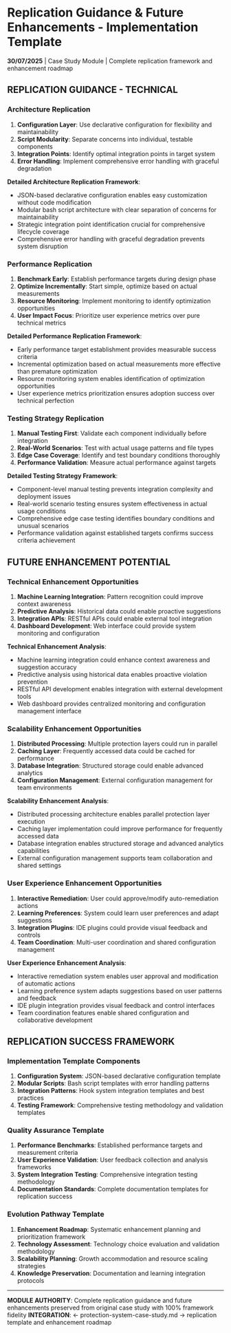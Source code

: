 # Replication Guidance & Future Enhancements - Implementation Template

**30/07/2025** | Case Study Module | Complete replication framework and enhancement roadmap

## REPLICATION GUIDANCE - TECHNICAL

### Architecture Replication
1. **Configuration Layer**: Use declarative configuration for flexibility and maintainability
2. **Script Modularity**: Separate concerns into individual, testable components
3. **Integration Points**: Identify optimal integration points in target system
4. **Error Handling**: Implement comprehensive error handling with graceful degradation

**Detailed Architecture Replication Framework**:
- JSON-based declarative configuration enables easy customization without code modification
- Modular bash script architecture with clear separation of concerns for maintainability
- Strategic integration point identification crucial for comprehensive lifecycle coverage
- Comprehensive error handling with graceful degradation prevents system disruption

### Performance Replication
1. **Benchmark Early**: Establish performance targets during design phase
2. **Optimize Incrementally**: Start simple, optimize based on actual measurements
3. **Resource Monitoring**: Implement monitoring to identify optimization opportunities
4. **User Impact Focus**: Prioritize user experience metrics over pure technical metrics

**Detailed Performance Replication Framework**:
- Early performance target establishment provides measurable success criteria
- Incremental optimization based on actual measurements more effective than premature optimization
- Resource monitoring system enables identification of optimization opportunities
- User experience metrics prioritization ensures adoption success over technical perfection

### Testing Strategy Replication
1. **Manual Testing First**: Validate each component individually before integration
2. **Real-World Scenarios**: Test with actual usage patterns and file types
3. **Edge Case Coverage**: Identify and test boundary conditions thoroughly
4. **Performance Validation**: Measure actual performance against targets

**Detailed Testing Strategy Framework**:
- Component-level manual testing prevents integration complexity and deployment issues
- Real-world scenario testing ensures system effectiveness in actual usage conditions
- Comprehensive edge case testing identifies boundary conditions and unusual scenarios
- Performance validation against established targets confirms success criteria achievement

## FUTURE ENHANCEMENT POTENTIAL

### Technical Enhancement Opportunities
1. **Machine Learning Integration**: Pattern recognition could improve context awareness
2. **Predictive Analysis**: Historical data could enable proactive suggestions
3. **Integration APIs**: RESTful APIs could enable external tool integration
4. **Dashboard Development**: Web interface could provide system monitoring and configuration

**Technical Enhancement Analysis**:
- Machine learning integration could enhance context awareness and suggestion accuracy
- Predictive analysis using historical data enables proactive violation prevention
- RESTful API development enables integration with external development tools
- Web dashboard provides centralized monitoring and configuration management interface

### Scalability Enhancement Opportunities
1. **Distributed Processing**: Multiple protection layers could run in parallel
2. **Caching Layer**: Frequently accessed data could be cached for performance
3. **Database Integration**: Structured storage could enable advanced analytics
4. **Configuration Management**: External configuration management for team environments

**Scalability Enhancement Analysis**:
- Distributed processing architecture enables parallel protection layer execution
- Caching layer implementation could improve performance for frequently accessed data
- Database integration enables structured storage and advanced analytics capabilities
- External configuration management supports team collaboration and shared settings

### User Experience Enhancement Opportunities
1. **Interactive Remediation**: User could approve/modify auto-remediation actions
2. **Learning Preferences**: System could learn user preferences and adapt suggestions
3. **Integration Plugins**: IDE plugins could provide visual feedback and controls
4. **Team Coordination**: Multi-user coordination and shared configuration management

**User Experience Enhancement Analysis**:
- Interactive remediation system enables user approval and modification of automatic actions
- Learning preference system adapts suggestions based on user patterns and feedback
- IDE plugin integration provides visual feedback and control interfaces
- Team coordination features enable shared configuration and collaborative development

## REPLICATION SUCCESS FRAMEWORK

### Implementation Template Components
1. **Configuration System**: JSON-based declarative configuration template
2. **Modular Scripts**: Bash script templates with error handling patterns
3. **Integration Patterns**: Hook system integration templates and best practices
4. **Testing Framework**: Comprehensive testing methodology and validation templates

### Quality Assurance Template
1. **Performance Benchmarks**: Established performance targets and measurement criteria
2. **User Experience Validation**: User feedback collection and analysis frameworks
3. **System Integration Testing**: Comprehensive integration testing methodology
4. **Documentation Standards**: Complete documentation templates for replication success

### Evolution Pathway Template
1. **Enhancement Roadmap**: Systematic enhancement planning and prioritization framework
2. **Technology Assessment**: Technology choice evaluation and validation methodology
3. **Scalability Planning**: Growth accommodation and resource scaling strategies
4. **Knowledge Preservation**: Documentation and learning integration protocols

---

**MODULE AUTHORITY**: Complete replication guidance and future enhancements preserved from original case study with 100% framework fidelity
**INTEGRATION**: ← protection-system-case-study.md → replication template and enhancement roadmap